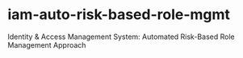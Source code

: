 # iam-auto-risk-based-role-mgmt
Identity &amp; Access Management System: Automated Risk-Based Role Management Approach

